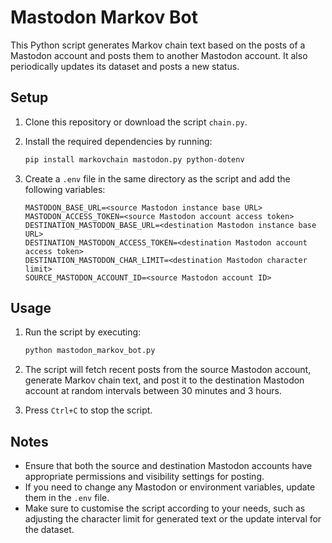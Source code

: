 # Mastodon Markov Bot

This Python script generates Markov chain text based on the posts of a Mastodon account and posts them to another Mastodon account. It also periodically updates its dataset and posts a new status.

## Setup

1. Clone this repository or download the script `chain.py`.

2. Install the required dependencies by running:

   ```bash
   pip install markovchain mastodon.py python-dotenv
   ```

3. Create a `.env` file in the same directory as the script and add the following variables:

   ```env
   MASTODON_BASE_URL=<source Mastodon instance base URL>
   MASTODON_ACCESS_TOKEN=<source Mastodon account access token>
   DESTINATION_MASTODON_BASE_URL=<destination Mastodon instance base URL>
   DESTINATION_MASTODON_ACCESS_TOKEN=<destination Mastodon account access token>
   DESTINATION_MASTODON_CHAR_LIMIT=<destination Mastodon character limit>
   SOURCE_MASTODON_ACCOUNT_ID=<source Mastodon account ID>
   ```

## Usage

1. Run the script by executing:

   ```bash
   python mastodon_markov_bot.py
   ```

2. The script will fetch recent posts from the source Mastodon account, generate Markov chain text, and post it to the destination Mastodon account at random intervals between 30 minutes and 3 hours.

3. Press `Ctrl+C` to stop the script.

## Notes

- Ensure that both the source and destination Mastodon accounts have appropriate permissions and visibility settings for posting.
- If you need to change any Mastodon or environment variables, update them in the `.env` file.
- Make sure to customise the script according to your needs, such as adjusting the character limit for generated text or the update interval for the dataset.
